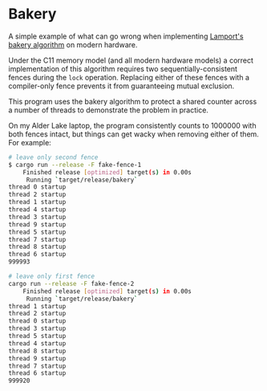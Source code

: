 # Bakery

A simple example of what can go wrong when implementing [Lamport's bakery algorithm](https://en.wikipedia.org/wiki/Lamport%27s_bakery_algorithm) on modern hardware.

Under the C11 memory model (and all modern hardware models) a correct implementation of this algorithm requires two sequentially-consistent fences during the `lock` operation. Replacing either of these fences with a compiler-only fence prevents it from guaranteeing mutual exclusion.

This program uses the bakery algorithm to protect a shared counter across a number of threads to demonstrate the problem in practice.

On my Alder Lake laptop, the program consistently counts to 1000000 with both fences intact, but things can get wacky when removing either of them. For example:

```bash
# leave only second fence
$ cargo run --release -F fake-fence-1
    Finished release [optimized] target(s) in 0.00s
     Running `target/release/bakery`
thread 0 startup
thread 2 startup
thread 1 startup
thread 4 startup
thread 3 startup
thread 9 startup
thread 5 startup
thread 7 startup
thread 8 startup
thread 6 startup
999993

# leave only first fence
cargo run --release -F fake-fence-2
    Finished release [optimized] target(s) in 0.00s
     Running `target/release/bakery`
thread 1 startup
thread 2 startup
thread 0 startup
thread 3 startup
thread 5 startup
thread 4 startup
thread 8 startup
thread 9 startup
thread 7 startup
thread 6 startup
999920
```
